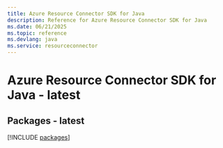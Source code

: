 ```yaml
---
title: Azure Resource Connector SDK for Java
description: Reference for Azure Resource Connector SDK for Java
ms.date: 06/21/2025
ms.topic: reference
ms.devlang: java
ms.service: resourceconnector
---
```

# Azure Resource Connector SDK for Java - latest
## Packages - latest
[!INCLUDE [packages](resource-connector-index.md)]